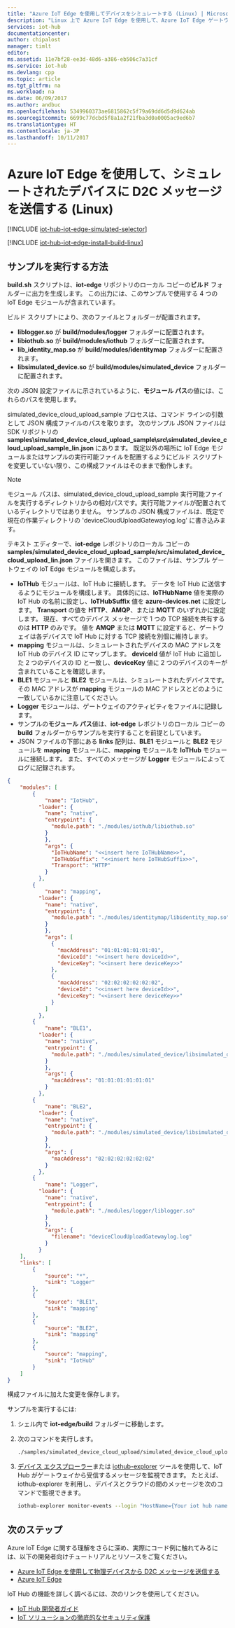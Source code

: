 ```yaml
---
title: "Azure IoT Edge を使用してデバイスをシミュレートする (Linux) | Microsoft Docs"
description: "Linux 上で Azure IoT Edge を使用して、Azure IoT Edge ゲートウェイを介して IoT Hub にテレメトリを送信するシミュレートされたデバイスを作成する方法。"
services: iot-hub
documentationcenter: 
author: chipalost
manager: timlt
editor: 
ms.assetid: 11e7bf28-ee3d-48d6-a386-eb506c7a31cf
ms.service: iot-hub
ms.devlang: cpp
ms.topic: article
ms.tgt_pltfrm: na
ms.workload: na
ms.date: 06/09/2017
ms.author: andbuc
ms.openlocfilehash: 5349960373ae6815862c5f79a69dd6d5d9d624ab
ms.sourcegitcommit: 6699c77dcbd5f8a1a2f21fba3d0a0005ac9ed6b7
ms.translationtype: HT
ms.contentlocale: ja-JP
ms.lasthandoff: 10/11/2017
---
```

# <a name="use-azure-iot-edge-to-send-device-to-cloud-messages-with-a-simulated-device-linux"></a>Azure IoT Edge を使用して、シミュレートされたデバイスに D2C メッセージを送信する (Linux)

[!INCLUDE [iot-hub-iot-edge-simulated-selector](../../includes/iot-hub-iot-edge-simulated-selector.md)]

[!INCLUDE [iot-hub-iot-edge-install-build-linux](../../includes/iot-hub-iot-edge-install-build-linux.md)]

## <a name="how-to-run-the-sample"></a>サンプルを実行する方法

**build.sh** スクリプトは、**iot-edge** リポジトリのローカル コピーの**ビルド** フォルダーに出力を生成します。 この出力には、このサンプルで使用する 4 つの IoT Edge モジュールが含まれています。

ビルド スクリプトにより、次のファイルとフォルダーが配置されます。

* **liblogger.so** が **build/modules/logger** フォルダーに配置されます。
* **libiothub.so** が **build/modules/iothub** フォルダーに配置されます。
* **lib\_identity\_map.so** が **build/modules/identitymap** フォルダーに配置されます。
* **libsimulated\_device.so** が **build/modules/simulated\_device** フォルダーに配置されます。

次の JSON 設定ファイルに示されているように、**モジュール パス**の値には、これらのパスを使用します。

simulated\_device\_cloud\_upload\_sample プロセスは、コマンド ラインの引数として JSON 構成ファイルのパスを取ります。 次のサンプル JSON ファイルは SDK リポジトリの **samples\\simulated\_device\_cloud\_upload\_sample\\src\\simulated\_device\_cloud\_upload\_sample\_lin.json** にあります。 既定以外の場所に IoT Edge モジュールまたはサンプルの実行可能ファイルを配置するようにビルド スクリプトを変更していない限り、この構成ファイルはそのままで動作します。

> [!NOTE]
> モジュール パスは、simulated\_device\_cloud\_upload\_sample 実行可能ファイルを実行するディレクトリからの相対パスです。実行可能ファイルが配置されているディレクトリではありません。 サンプルの JSON 構成ファイルは、既定で現在の作業ディレクトリの 'deviceCloudUploadGatewaylog.log' に書き込みます。

テキスト エディターで、**iot-edge** レポジトリのローカル コピーの **samples/simulated\_device\_cloud\_upload\_sample/src/simulated\_device\_cloud\_upload\_lin.json** ファイルを開きます。 このファイルは、サンプル ゲートウェイの IoT Edge モジュールを構成します。

* **IoTHub** モジュールは、IoT Hub に接続します。 データを IoT Hub に送信するようにモジュールを構成します。 具体的には、**IoTHubName** 値を実際の IoT Hub の名前に設定し、**IoTHubSuffix** 値を **azure-devices.net** に設定します。 **Transport** の値を **HTTP**、**AMQP**、または **MQTT** のいずれかに設定します。 現在、すべてのデバイス メッセージで 1 つの TCP 接続を共有するのは **HTTP** のみです。 値を **AMQP** または **MQTT** に設定すると、ゲートウェイは各デバイスで IoT Hub に対する TCP 接続を別個に維持します。
* **mapping** モジュールは、シミュレートされたデバイスの MAC アドレスを IoT Hub のデバイス ID にマップします。 **deviceId** 値が IoT Hub に追加した 2 つのデバイスの ID と一致し、**deviceKey** 値に 2 つのデバイスのキーが含まれていることを確認します。
* **BLE1** モジュールと **BLE2** モジュールは、シミュレートされたデバイスです。 その MAC アドレスが **mapping** モジュールの MAC アドレスとどのように一致しているかに注意してください。
* **Logger** モジュールは、ゲートウェイのアクティビティをファイルに記録します。
* サンプルの**モジュール パス**値は、**iot-edge** レポジトリのローカル コピーの **build** フォルダーからサンプルを実行することを前提としています。
* JSON ファイルの下部にある **links** 配列は、**BLE1** モジュールと **BLE2** モジュールを **mapping** モジュールに、**mapping** モジュールを **IoTHub** モジュールに接続します。 また、すべてのメッセージが **Logger** モジュールによってログに記録されます。

```json
{
    "modules": [
        {
            "name": "IotHub",
          "loader": {
            "name": "native",
            "entrypoint": {
              "module.path": "./modules/iothub/libiothub.so"
            }
            },
            "args": {
              "IoTHubName": "<<insert here IoTHubName>>",
              "IoTHubSuffix": "<<insert here IoTHubSuffix>>",
              "Transport": "HTTP"
            }
          },
        {
            "name": "mapping",
          "loader": {
            "name": "native",
            "entrypoint": {
              "module.path": "./modules/identitymap/libidentity_map.so"
            }
            },
            "args": [
              {
                "macAddress": "01:01:01:01:01:01",
                "deviceId": "<<insert here deviceId>>",
                "deviceKey": "<<insert here deviceKey>>"
              },
              {
                "macAddress": "02:02:02:02:02:02",
                "deviceId": "<<insert here deviceId>>",
                "deviceKey": "<<insert here deviceKey>>"
              }
            ]
          },
        {
            "name": "BLE1",
          "loader": {
            "name": "native",
            "entrypoint": {
              "module.path": "./modules/simulated_device/libsimulated_device.so"
            }
            },
            "args": {
              "macAddress": "01:01:01:01:01:01"
            }
          },
        {
            "name": "BLE2",
          "loader": {
            "name": "native",
            "entrypoint": {
              "module.path": "./modules/simulated_device/libsimulated_device.so"
            }
            },
            "args": {
              "macAddress": "02:02:02:02:02:02"
            }
          },
        {
            "name": "Logger",
          "loader": {
            "name": "native",
            "entrypoint": {
              "module.path": "./modules/logger/liblogger.so"
            }
            },
            "args": {
              "filename": "deviceCloudUploadGatewaylog.log"
            }
          }
    ],
    "links": [
        {
            "source": "*",
            "sink": "Logger"
        },
        {
            "source": "BLE1",
            "sink": "mapping"
        },
        {
            "source": "BLE2",
            "sink": "mapping"
        },
        {
            "source": "mapping",
            "sink": "IotHub"
        }
    ]
}
```

構成ファイルに加えた変更を保存します。

サンプルを実行するには:

1. シェル内で **iot-edge/build** フォルダーに移動します。
2. 次のコマンドを実行します。
   
    ```sh
    ./samples/simulated_device_cloud_upload/simulated_device_cloud_upload_sample ../samples/simulated_device_cloud_upload/src/simulated_device_cloud_upload_lin.json
    ```
3. [デバイス エクスプローラー][lnk-device-explorer]または [iothub-explorer][lnk-iothub-explorer] ツールを使用して、IoT Hub がゲートウェイから受信するメッセージを監視できます。 たとえば、iothub-explorer を利用し、デバイスとクラウドの間のメッセージを次のコマンドで監視できます。

    ```sh
    iothub-explorer monitor-events --login "HostName={Your iot hub name}.azure-devices.net;SharedAccessKeyName=iothubowner;SharedAccessKey={Your IoT Hub key}"
    ```

## <a name="next-steps"></a>次のステップ

Azure IoT Edge に関する理解をさらに深め、実際にコード例に触れてみるには、以下の開発者向けチュートリアルとリソースをご覧ください。

* [Azure IoT Edge を使用して物理デバイスから D2C メッセージを送信する][lnk-physical-device]
* [Azure IoT Edge][lnk-iot-edge]

IoT Hub の機能を詳しく調べるには、次のリンクを使用してください。

* [IoT Hub 開発者ガイド][lnk-devguide]
* [IoT ソリューションの徹底的なセキュリティ保護][lnk-securing]

<!-- Links -->
[lnk-iot-edge]: https://github.com/Azure/iot-edge/
[lnk-physical-device]: iot-hub-iot-edge-physical-device.md
[lnk-devguide]: iot-hub-devguide.md
[lnk-securing]: iot-hub-security-ground-up.md
[lnk-device-explorer]: https://github.com/Azure/azure-iot-sdk-csharp/tree/master/tools/DeviceExplorer
[lnk-iothub-explorer]: https://github.com/Azure/iothub-explorer/blob/master/readme.md
